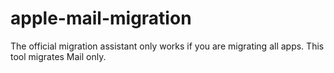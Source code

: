 # apple-mail-migration
The official migration assistant only works if you are migrating all apps. This tool migrates Mail only.

